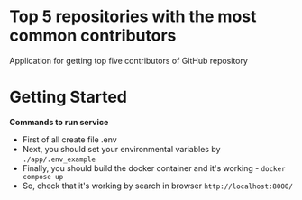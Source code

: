 # Top 5 repositories with the most common contributors
Application for getting top five contributors of GitHub repository

# Getting Started

**Commands to run service**

* First of all create file .env
* Next, you should set your environmental variables by ``./app/.env_example``
* Finally, you should build the docker container and it's working - ``docker compose up``
* So, check that it's working by search in browser ``http://localhost:8000/``
